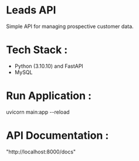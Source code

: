 # Leads API

Simple API for managing prospective customer data.

# Tech Stack :

- Python (3.10.10) and FastAPI
- MySQL

# Run Application :

uvicorn main:app --reload

# API Documentation :

"http://localhost:8000/docs"
